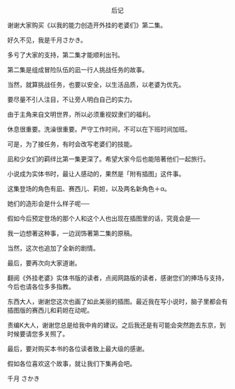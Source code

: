 <p align="center">后记</p>

谢谢大家购买《以我的能力创造开外挂的老婆们》第二集。

好久不见，我是千月さかき。

多亏了大家的支持，第二集才能顺利出刊。

第二集是组成冒险队伍的凪一行人挑战任务的故事。

当然，就算挑战任务，也要以安全，以生活品质，以老婆为优先。

要尽量不引人注目，不让旁人明白自己的实力。

由于主角来自文明世界，所以必须重视奴隶们的福利。

休息很重要。洗澡很重要。严守工作时间，不可以在下班时间加班。

可是，为了接任务，有时会改写老婆们的技能。

凪和少女们的羁绊比第一集更深了。希望大家今后也能陪著他们一起旅行。

小说成为实体书时，最让人感动的，果然是「附有插图」这件事。

这集登场的角色有凪、赛西儿、莉妲，以及两名新角色＋α。

她们的造形会是什么样子呢──

假如今后预定登场的那个人和这个人也出现在插图里的话，究竟会是──

我一边想著这种事，一边润饰著第二集的原稿。

当然，这次也追加了全新的剧情。

最后，要再次向大家道谢。

翻阅《外挂老婆》实体书版的读者，点阅网路版的读者，感谢您们的捧场与支持，今后也请各位多多指教。

东西大人，谢谢您这次也画了如此美丽的插图。最近我在写小说时，脑子里都会有插图版的赛西儿和莉妲在动呢。

责编K大人，谢谢您总是给我中肯的建议。之后我还是有可能会突然跑去东京，到时候要请您多关照了。

最后，要对购买本书的各位读者致上最大级的感谢。

假如各位喜欢这个故事，就让我们下集再会吧。

千月 さかき

